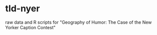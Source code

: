 # tld-nyer
raw data and R scripts for "Geography of Humor: The Case of the New Yorker Caption Contest"
